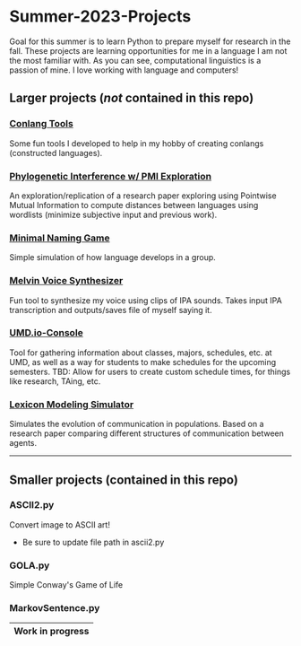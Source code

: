 # Summer-2023-Projects
Goal for this summer is to learn Python to prepare myself for research in the fall.
These projects are learning opportunities for me in a language I am not the most familiar with.
As you can see, computational linguistics is a passion of mine. I love working with language and computers!

## Larger projects (_not_ contained in this repo)

### [Conlang Tools](https://github.com/rmhopkins4/Conlang-Tools)

Some fun tools I developed to help in my hobby of creating conlangs (constructed languages).

### [Phylogenetic Interference w/ PMI Exploration](https://github.com/rmhopkins4/Phylogenetic-Interference-PMI)

An exploration/replication of a research paper exploring using Pointwise Mutual Information to compute distances between languages using wordlists (minimize subjective input and previous work).

### [Minimal Naming Game](https://github.com/rmhopkins4/Minimal-Naming-Game)

Simple simulation of how language develops in a group.

### [Melvin Voice Synthesizer](https://github.com/rmhopkins4/Melvin-Voice-Synthesizer)

Fun tool to synthesize my voice using clips of IPA sounds. Takes input IPA transcription and outputs/saves file of myself saying it. 

### [UMD.io-Console](https://github.com/rmhopkins4/UMD.io-Console)

Tool for gathering information about classes, majors, schedules, etc. at UMD, as well as a way for students to make schedules for the upcoming semesters. TBD: Allow for users to create custom schedule times, for things like research, TAing, etc.  

### [Lexicon Modeling Simulator](https://github.com/rmhopkins4/Lexicon-Modeling-Simulator)

Simulates the evolution of communication in populations. Based on a research paper comparing different structures of communication between agents. 

---

## Smaller projects (contained in this repo)

### ASCII2.py
Convert image to ASCII art!
- Be sure to update file path in ascii2.py

### GOLA.py
Simple Conway's Game of Life

### MarkovSentence.py
|Work in progress|
|----------------|
